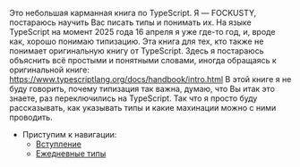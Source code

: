 Это небольшая карманная книга по TypeScript. Я — FOCKUSTY, постараюсь научить Вас писать типы и понимать их. На языке TypeScript на момент 2025 года 16 апреля я уже где-то год, и, вроде как, хорошо понимаю типизацию.
	Эта книга для тех, кто также не понимает оригинальную книгу от TypeScript. Здесь я постараюсь объяснить всё простыми и понятными словами, иногда обращаясь к оригинальной книге: https://www.typescriptlang.org/docs/handbook/intro.html
В этой книге я не буду говорить, почему типизация так важна, думаю, что Вы итак это знаете, раз переключились на TypeScript. Так что я просто буду рассказывать, как указывать типы и какие махинации можно с ними проводить.

- Приступим к навигации:
	- [Вступление](./Типизация/Вступление.md)
	- [Ежедневные типы](./Типизация/Ежедневные%20типы.md)